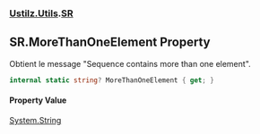 ### [Ustilz.Utils](Ustilz.Utils.md 'Ustilz.Utils').[SR](Ustilz.Utils.SR.md 'Ustilz.Utils.SR')

## SR.MoreThanOneElement Property

Obtient le message "Sequence contains more than one element".

```csharp
internal static string? MoreThanOneElement { get; }
```

#### Property Value
[System.String](https://docs.microsoft.com/en-us/dotnet/api/System.String 'System.String')